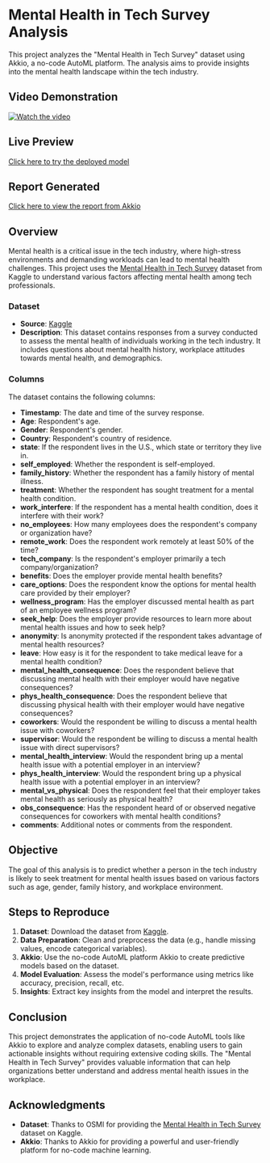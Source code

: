 
# Mental Health in Tech Survey Analysis

This project analyzes the "Mental Health in Tech Survey" dataset using Akkio, a no-code AutoML platform. The analysis aims to provide insights into the mental health landscape within the tech industry.


## Video Demonstration
[![Watch the video](https://img.youtube.com/vi/YOUR_VIDEO_ID/maxresdefault.jpg)](https://youtu.be/nhriOdDmEPM)

## Live Preview
[Click here to try the deployed model](https://app.akkio.com/deployments/4fd2a571-6cfd-46ed-ab75-cb40fa2446db)


## Report Generated
[Click here to view the report from Akkio](https://app.akkio.com/reports/88f7b0b9-97d4-457e-bd2f-7864b6182f41)

## Overview

Mental health is a critical issue in the tech industry, where high-stress environments and demanding workloads can lead to mental health challenges. This project uses the [Mental Health in Tech Survey](https://www.kaggle.com/datasets/osmi/mental-health-in-tech-survey) dataset from Kaggle to understand various factors affecting mental health among tech professionals.

### Dataset

- **Source**: [Kaggle](https://www.kaggle.com/datasets/osmi/mental-health-in-tech-survey)
- **Description**: This dataset contains responses from a survey conducted to assess the mental health of individuals working in the tech industry. It includes questions about mental health history, workplace attitudes towards mental health, and demographics.
  
### Columns

The dataset contains the following columns:

- **Timestamp**: The date and time of the survey response.
- **Age**: Respondent's age.
- **Gender**: Respondent's gender.
- **Country**: Respondent's country of residence.
- **state**: If the respondent lives in the U.S., which state or territory they live in.
- **self_employed**: Whether the respondent is self-employed.
- **family_history**: Whether the respondent has a family history of mental illness.
- **treatment**: Whether the respondent has sought treatment for a mental health condition.
- **work_interfere**: If the respondent has a mental health condition, does it interfere with their work?
- **no_employees**: How many employees does the respondent's company or organization have?
- **remote_work**: Does the respondent work remotely at least 50% of the time?
- **tech_company**: Is the respondent's employer primarily a tech company/organization?
- **benefits**: Does the employer provide mental health benefits?
- **care_options**: Does the respondent know the options for mental health care provided by their employer?
- **wellness_program**: Has the employer discussed mental health as part of an employee wellness program?
- **seek_help**: Does the employer provide resources to learn more about mental health issues and how to seek help?
- **anonymity**: Is anonymity protected if the respondent takes advantage of mental health resources?
- **leave**: How easy is it for the respondent to take medical leave for a mental health condition?
- **mental_health_consequence**: Does the respondent believe that discussing mental health with their employer would have negative consequences?
- **phys_health_consequence**: Does the respondent believe that discussing physical health with their employer would have negative consequences?
- **coworkers**: Would the respondent be willing to discuss a mental health issue with coworkers?
- **supervisor**: Would the respondent be willing to discuss a mental health issue with direct supervisors?
- **mental_health_interview**: Would the respondent bring up a mental health issue with a potential employer in an interview?
- **phys_health_interview**: Would the respondent bring up a physical health issue with a potential employer in an interview?
- **mental_vs_physical**: Does the respondent feel that their employer takes mental health as seriously as physical health?
- **obs_consequence**: Has the respondent heard of or observed negative consequences for coworkers with mental health conditions?
- **comments**: Additional notes or comments from the respondent.

## Objective

The goal of this analysis is to predict whether a person in the tech industry is likely to seek treatment for mental health issues based on various factors such as age, gender, family history, and workplace environment.

## Steps to Reproduce

1. **Dataset**: Download the dataset from [Kaggle](https://www.kaggle.com/datasets/osmi/mental-health-in-tech-survey).
2. **Data Preparation**: Clean and preprocess the data (e.g., handle missing values, encode categorical variables).
3. **Akkio**: Use the no-code AutoML platform Akkio to create predictive models based on the dataset.
4. **Model Evaluation**: Assess the model's performance using metrics like accuracy, precision, recall, etc.
5. **Insights**: Extract key insights from the model and interpret the results.


## Conclusion

This project demonstrates the application of no-code AutoML tools like Akkio to explore and analyze complex datasets, enabling users to gain actionable insights without requiring extensive coding skills. The "Mental Health in Tech Survey" provides valuable information that can help organizations better understand and address mental health issues in the workplace.

## Acknowledgments

- **Dataset**: Thanks to OSMI for providing the [Mental Health in Tech Survey](https://www.kaggle.com/datasets/osmi/mental-health-in-tech-survey) dataset on Kaggle.
- **Akkio**: Thanks to Akkio for providing a powerful and user-friendly platform for no-code machine learning.
